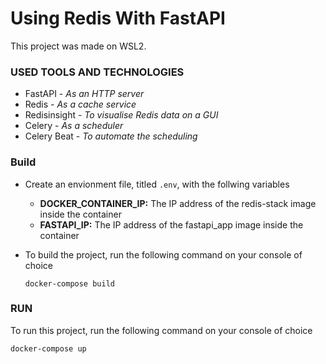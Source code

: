 # Using Redis With FastAPI

This project was made on WSL2.

### USED TOOLS AND TECHNOLOGIES

- FastAPI - _As an HTTP server_
- Redis - _As a cache service_
- Redisinsight - _To visualise Redis data on a GUI_
- Celery - _As a scheduler_
- Celery Beat - _To automate the scheduling_

### Build
- Create an envionment file, titled `.env`, with the follwing variables
    - **DOCKER_CONTAINER_IP:** The IP address of the redis-stack image inside the container
    - **FASTAPI_IP:** The IP address of the fastapi_app image inside the container


- To build the project, run the following command on your console of choice

    ```
    docker-compose build
    ```

### RUN
To run this project, run the following command on your console of choice

```
docker-compose up
```